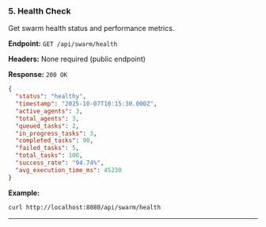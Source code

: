 ### 5. Health Check

Get swarm health status and performance metrics.

**Endpoint:** `GET /api/swarm/health`

**Headers:** None required (public endpoint)

**Response:** `200 OK`
```json
{
  "status": "healthy",
  "timestamp": "2025-10-07T10:15:30.000Z",
  "active_agents": 3,
  "total_agents": 3,
  "queued_tasks": 2,
  "in_progress_tasks": 3,
  "completed_tasks": 90,
  "failed_tasks": 5,
  "total_tasks": 100,
  "success_rate": "94.74%",
  "avg_execution_time_ms": 45230
}
```

**Example:**
```bash
curl http://localhost:8080/api/swarm/health
```

---
